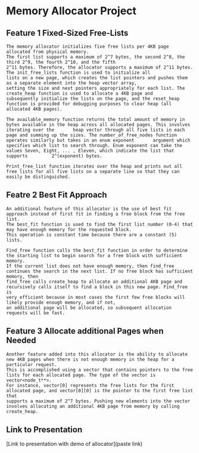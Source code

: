 # Memory Allocator Project

## Feature 1 Fixed-Sized Free-Lists
    The memory allocator initializes five free lists per 4KB page allocated from physical memory.
    The first list supports a maximum of 2^7 bytes, the second 2^8, the third 2^9, the fourth 2^10, and the fifth
    2^11 bytes. Therefore, the allocator supports a maximum of 2^11 bytes. The init_free_lists function is used to initialize all
    lists on a new page, which creates the list pointers and pushes them as a separate element into the heap vector array, 
    setting the size and next pointers appropriately for each list. The create_heap function is used to allocate a 4KB page and
    subsequently initialize the lists on the page, and the reset_heap function is provided for debugging purposes to clear heap (all allocated 4KB pages).

    The available_memory function returns the total amount of memory in bytes available in the heap across all allocated pages. This involves iterating over the       heap vector through all five lists in each page and summing up the sizes. The number_of_free_nodes function operates similarly but takes in an enum exponent       argument which specifies which list to search through. Enum exponent can take the values Seven, Eight, ... , Eleven, which indicate the list that supports         2^(exponent) bytes.

    Print_free_list function iterates over the heap and prints out all free lists for all five lists on a separate line so that they can easily be distinguished.

## Featre 2 Best Fit Approach
    An additional feature of this allocator is the use of best fit approach instead of first fit in finding a free block from the free list. 
    The best_fit function is used to find the first list number (0-4) that may have enough memory for the requested block. 
    This operation is constant time because there are a constant (5) lists. 

    Find_free function calls the best_fit function in order to determine the starting list to begin search for a free block with sufficient memory.
    If the current list does not have enough memory, then find_free continues the search in the next list. If no free block has sufficient memory, then 
    find_free calls create_heap to allocate an additional 4KB page and recursively calls itself to find a block in this new page. Find_free is 
    very efficient because in most cases the first few free blocks will likely provide enough memory, and if not, 
    an additional page will be allocated, so subsequent allocation requests will be fast. 

## Feature 3 Allocate additional Pages when Needed

    Another feature added into this allocator is the ability to allocate new 4KB pages when there is not enough memory in the heap for a particular request.
    This is accomplished using a vector that contains pointers to the free lists for each allocated page. The type of the vector is vector<node_t**>. 
    For instance, vector[0] represents the free lists for the first allocated page, and vector[0][0] is the pointer to the first free list that 
    supports a maximum of 2^7 bytes. Pushing new elements into the vector involves allocating an additional 4KB page from memory by calling create_heap. 


## Link to Presentation 

[Link to presentation with demo of allocator](paste link)
